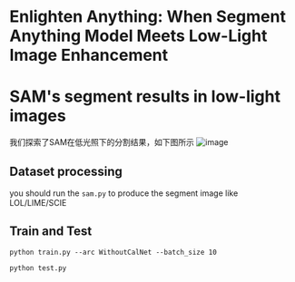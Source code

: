 # Enlighten Anything: When Segment Anything Model Meets Low-Light Image Enhancement 
# SAM's segment results in low-light images
我们探索了SAM在低光照下的分割结果，如下图所示
![image](https://github.com/zhangbaijin/enlighten-anything/blob/main/semantic.png)

## Dataset processing
you should run the `sam.py` to produce the segment image like LOL/LIME/SCIE
## Train and Test

`python train.py --arc WithoutCalNet --batch_size 10`

`python test.py`
